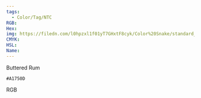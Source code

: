 ```yaml
---
tags:
  - Color/Tag/NTC
RGB:
Hex:
img: https://filedn.com/l0hpzxl1f01yT7GHxtF8cyk/Color%20Snake/standard_csv_to_svg/%23/A1750D.svg
CMYK:
HSL:
Name:
---
```

Buttered Rum
```palette
#A1750D
```
RGB
